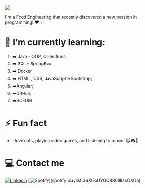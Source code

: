 <div align=”center”> 
<img src="https://media2.giphy.com/media/lrtPCNjE8Rdoky43VR/giphy.gif?cid=ecf05e4754aoafg5jy5x3gwzpxqwzjmemrj8mhftnlrd5yp5&rid=giphy.gif">

I'm a Food Engineering that recently discovered a new passion in programming! :heart: :sparkles:
# :raised_hands: I’m currently learning:
1) :arrow_right: Java - OOP, Collections
2) :arrow_right: SQL - SpringBoot
3) :arrow_right: Docker
4) :arrow_right: HTML , CSS, JavaScript e Bootstrap;
5) :arrow_right:Angular;
6) :arrow_right:GitHub;
7) :arrow_right:SCRUM

# ⚡ Fun fact
- I love cats, playing video games, and listening to music! :cat::video_game::musical_score:
# :computer: Contact me 
[![LinkedIn](https://img.shields.io/badge/linkedin-%230077B5.svg?&style=for-the-badge&logo=linkedin&logoColor=white)](https://www.linkedin.com/in/carolina-guida/) [![Spotify](https://img.shields.io/badge/spotify-%231ED760.svg?&style=for-the-badge&logo=spotify&logoColor=white")](spotify:playlist:36XIFxUYGQ8R6lIRzsOXOa)
</div>

